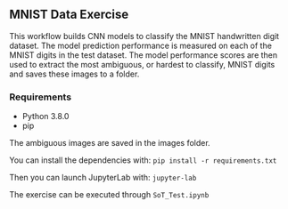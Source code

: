 ## MNIST Data Exercise

This workflow builds CNN models to classify the MNIST handwritten digit dataset.
The model prediction performance is measured on each of the MNIST digits in the test dataset.
The model performance scores are then used to extract the most ambiguous, or hardest to classify,
MNIST digits and saves these images to a folder.

### Requirements
- Python 3.8.0
- pip

The ambiguous images are saved in the images folder.

You can install the dependencies with: `pip install -r requirements.txt`

Then you can launch JupyterLab with: `jupyter-lab`

The exercise can be executed through `SoT_Test.ipynb`